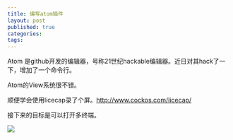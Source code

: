 ```yaml
---
title: 编写atom插件
layout: post
published: true
categories: 
tags: 
---
```


Atom 是github开发的编辑器，号称21世纪hackable编辑器。近日对其hack了一下，增加了一个命令行。

Atom的View系统很不错。

顺便学会使用licecap录了个屏。http://www.cockos.com/licecap/

接下来的目标是可以打开多终端。

![](http://guileen.github.io/img/terminal-status/screenshot-1.1.0.gif)
